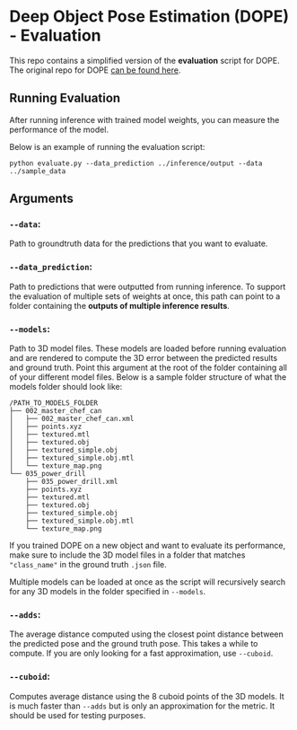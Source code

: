 # Deep Object Pose Estimation (DOPE) - Evaluation 

This repo contains a simplified version of the **evaluation** script for DOPE.
The original repo for DOPE [can be found here](https://github.com/NVlabs/Deep_Object_Pose). 

## Running Evaluation

After running inference with trained model weights, you can measure the performance of the model.

Below is an example of running the evaluation script:
```
python evaluate.py --data_prediction ../inference/output --data ../sample_data 
```
## Arguments 
### `--data`:
Path to groundtruth data for the predictions that you want to evaluate. 

### `--data_prediction`:
Path to predictions that were outputted from running inference. To support the evaluation of multiple sets of weights at once, this path can point to a folder containing the **outputs of multiple inference results**. 

### `--models`: 
Path to 3D model files. 
These models are loaded before running evaluation and are rendered to compute the 3D error between the predicted results and ground truth. 
Point this argument at the root of the folder containing all of your different model files. Below is a sample folder structure of what the models folder should look like: 

```
/PATH_TO_MODELS_FOLDER
├── 002_master_chef_can
│   ├── 002_master_chef_can.xml
│   ├── points.xyz
│   ├── textured.mtl
│   ├── textured.obj
│   ├── textured_simple.obj
│   ├── textured_simple.obj.mtl
│   └── texture_map.png
└── 035_power_drill
    ├── 035_power_drill.xml
    ├── points.xyz
    ├── textured.mtl
    ├── textured.obj
    ├── textured_simple.obj
    ├── textured_simple.obj.mtl
    └── texture_map.png
```

If you trained DOPE on a new object and want to evaluate its performance, make sure to include the 3D model files in a folder that matches `"class_name"` in the ground truth `.json` file. 

Multiple models can be loaded at once as the script will recursively search for any 3D models in the folder specified in `--models`.

### `--adds`:
The average distance computed using the closest point distance between the predicted pose and the ground truth pose.
This takes a while to compute. If you are only looking for a fast approximation, use ``--cuboid``.

### `--cuboid`:
Computes average distance using the 8 cuboid points of the 3D models.
It is much faster than ``--adds`` but is only an approximation for the metric. It should be used for testing purposes.
